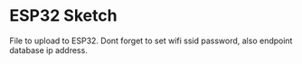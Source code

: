 # ESP32 Sketch
File to upload to ESP32. Dont forget to set wifi ssid password, also endpoint database ip address.
